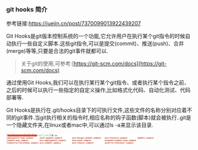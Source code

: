### git hooks 简介

参考链接:https://juejin.cn/post/7370099013922439207

Git Hooks是git版本控制系统的一个功能,它允许用户在执行某个git指令的时候自动执行一些自定义脚本.这些git指令,可以是提交(commit)、推送(push)、合并(merge)等等,只要是合法的git事件就都可以.

> 关于git的使用,可参考:[https://git-scm.com/docs](https://git-scm.com/docs)

通过使用Git Hooks,我们可以在执行某行某个git指令、或者执行某个指令之前、之后的时候可以执行一些指定的自定义操作,比如格式化代码、自动化测试、代码部署等.

Git Hooks是执行在.git/hooks目录下的可执行文件,这些文件的名称分别对应着不同的git事件.当git执行相关的指令时,相应名称的钩子函数(脚本)就会被执行..git是一个隐藏文件夹,在linux或者mac中,可以通过ls -a来显示该目录.

<img src="./images/i12.png" width="400" />